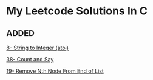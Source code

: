 # My Leetcode Solutions In C

## ADDED 
[8- String to Integer (atoi) ](https://leetcode.com/problems/count-and-say/)

[38- Count and Say ](https://leetcode.com/problems/string-to-integer-atoi/)

[19- Remove Nth Node From End of List ](https://leetcode.com/problems/remove-nth-node-from-end-of-list/)
